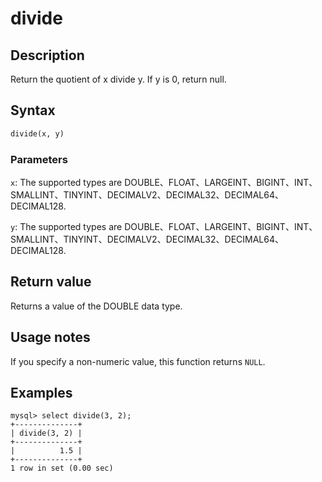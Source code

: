 # divide

## Description

Return the quotient of x divide y. If y is 0, return null.

## Syntax

```Haskell
divide(x, y)
```

### Parameters
`x`: The supported types are DOUBLE、FLOAT、LARGEINT、BIGINT、INT、SMALLINT、TINYINT、DECIMALV2、DECIMAL32、DECIMAL64、DECIMAL128.

`y`: The supported types are DOUBLE、FLOAT、LARGEINT、BIGINT、INT、SMALLINT、TINYINT、DECIMALV2、DECIMAL32、DECIMAL64、DECIMAL128.

## Return value

Returns a value of the DOUBLE data type.

## Usage notes

If you specify a non-numeric value, this function returns `NULL`.

## Examples

```Plain Text
mysql> select divide(3, 2);
+--------------+
| divide(3, 2) |
+--------------+
|          1.5 |
+--------------+
1 row in set (0.00 sec)
```